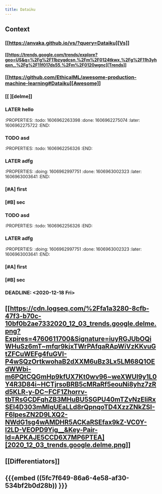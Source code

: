 ```yaml
---
title: Dataiku
---
```


## Context
### [[https://anvaka.github.io/vs/?query=Dataiku][Vs]]
#### [[https://trends.google.com/trends/explore?geo=US&q=%2Fg%2F11bzyqdcsn,%2Fm%2F0124tkwx,%2Fg%2F11h3yhqxn_,%2Fg%2F11f017ds55,%2Fm%2F0120wgnc][Trends]]
### [[https://github.com/EthicalML/awesome-production-machine-learning#Dataiku][Awesome]]
###
### [[<script type="text/javascript" src="https://ssl.gstatic.com/trends_nrtr/2431_RC01/embed_loader.js"></script> <script type="text/javascript"> trends.embed.renderExploreWidget("TIMESERIES", {"comparisonItem":[{"keyword":"/g/11bzyqdcsn","geo":"US","time":"today 12-m"},{"keyword":"/m/0124tkwx","geo":"US","time":"today 12-m"},{"keyword":"/g/11h3yhqxn_","geo":"US","time":"today 12-m"},{"keyword":"/g/11f017ds55","geo":"US","time":"today 12-m"},{"keyword":"/m/0120wgnc","geo":"US","time":"today 12-m"}],"category":0,"property":""}, {"exploreQuery":"geo=US&q=%2Fg%2F11bzyqdcsn,%2Fm%2F0124tkwx,%2Fg%2F11h3yhqxn_,%2Fg%2F11f017ds55,%2Fm%2F0120wgnc&date=today 12-m,today 12-m,today 12-m,today 12-m,today 12-m","guestPath":"https://trends.google.com:443/trends/embed/"}); </script> ][delme]]
### LATER hello
:PROPERTIES:
:todo: 1606962263398
:done: 1606962275074
:later: 1606962275722
:END:
###
### TODO asd
:PROPERTIES:
:todo: 1606962256326
:END:
### LATER adfg
:PROPERTIES:
:doing: 1606962997751
:done: 1606963002323
:later: 1606963003641
:END:
### [#A] first
### [#B] sec
###
### TODO asd
:PROPERTIES:
:todo: 1606962256326
:END:
### LATER adfg
:PROPERTIES:
:doing: 1606962997751
:done: 1606963002323
:later: 1606963003641
:END:
### [#A] first
### [#B] sec
### DEADLINE: <2020-12-18 Fri>
##
## [[https://cdn.logseq.com/%2Ffa1a3280-8cfb-47f3-b70c-10bf0b2ae7332020_12_03_trends.google.delme.png?Expires=4760611700&Signature=iuyRGJUbOQiWHuSz6mT~mfqr9kjxTWrPAfqaRApWiVzKKvuGtZFCuWEFg4fuGVI-P4wSQzOrtkwohaB2dXXM6uBz3Lx5LM68Q1OEdWWbi-m6PQtCQGmHp9kfUX7Kt0wv96~weXWUI9y1L0Y4R3D84i~HCTjrsoBRB5cMRaRf5eouNi8yhz7zRd5KLR-y-DC~FCF1Zhorrv-tbTRsGCDFqhZB3MHuBU5SGPU40mTZvNzEliRxSEI4D303mMlqUEaLLd8rQpnqoTD4XzzZNkZSI-F6IpesZN2D9LXQ2-NWdG1sg4wAMDHR5ACKaRSEfax9kZ-VC0Y-I2LD-VEOPD9Yig__&Key-Pair-Id=APKAJE5CCD6X7MP6PTEA][2020_12_03_trends.google.delme.png]]
##
## [[Differentiators]]
##
## {{{embed ((5fc7f649-86a6-4e58-af30-534bf2b0d28b)) }}}
##
##

